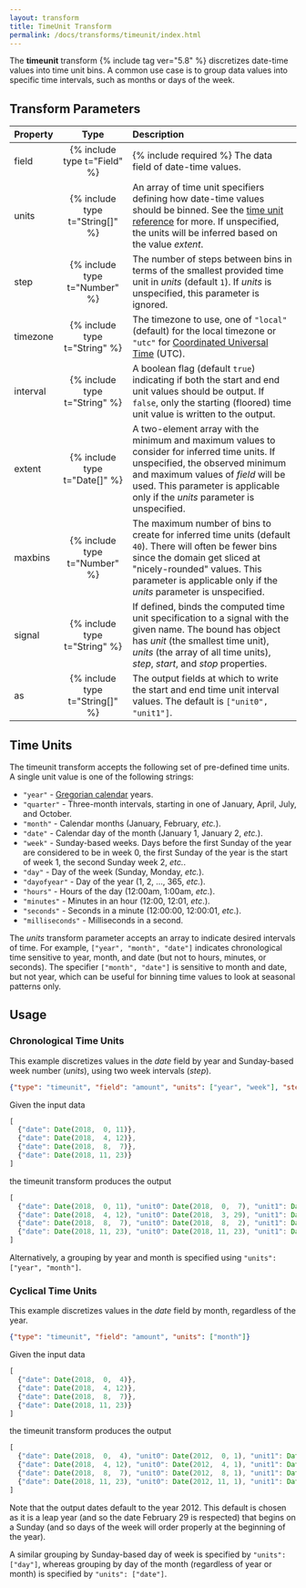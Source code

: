 ```yaml
---
layout: transform
title: TimeUnit Transform
permalink: /docs/transforms/timeunit/index.html
---
```


The **timeunit** transform {% include tag ver="5.8" %} discretizes date-time values into time unit bins. A common use case is to group data values into specific time intervals, such as months or days of the week.

## Transform Parameters

| Property            | Type                            | Description   |
| :------------------ | :-----------------------------: | :------------ |
| field               | {% include type t="Field" %}    | {% include required %} The data field of date-time values.|
| units               | {% include type t="String[]" %} | An array of time unit specifiers defining how date-time values should be binned. See the [time unit reference](#time-units) for more. If unspecified, the units will be inferred based on the value _extent_.|
| step               | {% include type t="Number" %}    | The number of steps between bins in terms of the smallest provided time unit in _units_ (default `1`). If _units_ is unspecified, this parameter is ignored.|
| timezone            | {% include type t="String" %}   | The timezone to use, one of `"local"` (default) for the local timezone or `"utc"` for [Coordinated Universal Time](https://en.wikipedia.org/wiki/Coordinated_Universal_Time) (UTC).|
| interval            | {% include type t="String" %}   | A boolean flag (default `true`) indicating if both the start and end unit values should be output. If `false`, only the starting (floored) time unit value is written to the output.|
| extent              | {% include type t="Date[]" %} | A two-element array with the minimum and maximum values to consider for inferred time units. If unspecified, the observed minimum and maximum values of _field_ will be used. This parameter is applicable only if the _units_ parameter is unspecified.|
| maxbins             | {% include type t="Number" %}   | The maximum number of bins to create for inferred time units (default `40`). There will often be fewer bins since the domain get sliced at "nicely-rounded" values. This parameter is applicable only if the _units_ parameter is unspecified.|
| signal              | {% include type t="String" %}   | If defined, binds the computed time unit specification to a signal with the given name. The bound has object has _unit_ (the smallest time unit), _units_ (the array of all time units), _step_, _start_, and _stop_ properties. |
| as                  | {% include type t="String[]" %} | The output fields at which to write the start and end time unit interval values. The default is `["unit0", "unit1"]`.|

## <a name="time-units"></a>Time Units

The timeunit transform accepts the following set of pre-defined time units. A single unit value is one of the following strings:

- `"year"` - [Gregorian calendar](https://en.wikipedia.org/wiki/Gregorian_calendar) years.
- `"quarter"` - Three-month intervals, starting in one of January, April, July, and October.
- `"month"` - Calendar months (January, February, _etc._).
- `"date"` - Calendar day of the month (January 1, January 2, _etc._).
- `"week"` - Sunday-based weeks. Days before the first Sunday of the year are considered to be in week 0, the first Sunday of the year is the start of week 1, the second Sunday week 2, _etc._.
- `"day"` - Day of the week (Sunday, Monday, _etc._).
- `"dayofyear"` - Day of the year (1, 2, ..., 365, _etc._).
- `"hours"` - Hours of the day (12:00am, 1:00am, _etc_.).
- `"minutes"` - Minutes in an hour (12:00, 12:01, _etc_.).
- `"seconds"` - Seconds in a minute (12:00:00, 12:00:01, _etc_.).
- `"milliseconds"` - Milliseconds in a second.

The _units_ transform parameter accepts an array to indicate desired intervals of time. For example, `["year", "month", "date"]` indicates chronological time sensitive to year, month, and date (but not to hours, minutes, or seconds). The specifier `["month", "date"]` is sensitive to month and date, but not year, which can be useful for binning time values to look at seasonal patterns only.

## Usage

### Chronological Time Units

This example discretizes values in the _date_ field by year and Sunday-based week number (_units_), using two week intervals (_step_).

```json
{"type": "timeunit", "field": "amount", "units": ["year", "week"], "step": 2}
```

Given the input data

```js
[
  {"date": Date(2018,  0, 11)},
  {"date": Date(2018,  4, 12)},
  {"date": Date(2018,  8,  7)},
  {"date": Date(2018, 11, 23)}
]
```

the timeunit transform produces the output

```js
[
  {"date": Date(2018,  0, 11), "unit0": Date(2018,  0,  7), "unit1": Date(2018,  0, 21)},
  {"date": Date(2018,  4, 12), "unit0": Date(2018,  3, 29), "unit1": Date(2018,  4, 13)}},
  {"date": Date(2018,  8,  7), "unit0": Date(2018,  8,  2), "unit1": Date(2018,  8, 16)}},
  {"date": Date(2018, 11, 23), "unit0": Date(2018, 11, 23), "unit1": Date(2019,  0,  6)}}
]
```

Alternatively, a grouping by year and month is specified using `"units": ["year", "month"]`.

### Cyclical Time Units

This example discretizes values in the _date_ field by month, regardless of the year.

```json
{"type": "timeunit", "field": "amount", "units": ["month"]}
```

Given the input data

```js
[
  {"date": Date(2018,  0,  4)},
  {"date": Date(2018,  4, 12)},
  {"date": Date(2018,  8,  7)},
  {"date": Date(2018, 11, 23)}
]
```

the timeunit transform produces the output

```js
[
  {"date": Date(2018,  0,  4), "unit0": Date(2012,  0, 1), "unit1": Date(2012, 1, 1)},
  {"date": Date(2018,  4, 12), "unit0": Date(2012,  4, 1), "unit1": Date(2012, 5, 1)}},
  {"date": Date(2018,  8,  7), "unit0": Date(2012,  8, 1), "unit1": Date(2012, 9, 1)}},
  {"date": Date(2018, 11, 23), "unit0": Date(2012, 11, 1), "unit1": Date(2013, 0, 1)}}
]
```

Note that the output dates default to the year 2012. This default is chosen as it is a leap year (and so the date February 29 is respected) that begins on a Sunday (and so days of the week will order properly at the beginning of the year).

A similar grouping by Sunday-based day of week is specified by `"units": ["day"]`, whereas grouping by day of the month (regardless of year or month) is specified by `"units": ["date"]`.
